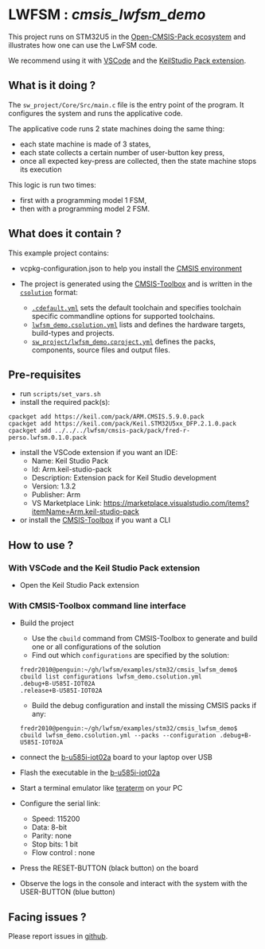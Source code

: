 # __LWFSM : *cmsis_lwfsm_demo*__

This project runs on STM32U5 in the [Open-CMSIS-Pack ecosystem](https://github.com/Open-CMSIS-Pack) and illustrates how one can use the LwFSM code.

We recommend using it with [VSCode](https://code.visualstudio.com/) and the [KeilStudio Pack extension](https://marketplace.visualstudio.com/items?itemName=Arm.keil-studio-pack).

## What is it doing ?

The `sw_project/Core/Src/main.c` file is the entry point of the program.
It configures the system and runs the applicative code.

The applicative code runs 2 state machines doing the same thing:
- each state machine is made of 3 states,
- each state collects a certain number of user-button key press,
- once all expected key-press are collected, then the state machine stops its execution

This logic is run two times:
- first with a programming model 1 FSM,
- then with a programming model 2 FSM.

## What does it contain ?

This example project contains:
- vcpkg-configuration.json to help you install the [CMSIS environment](https://github.com/Open-CMSIS-Pack/vscode-get-started#how-to-setup-your-cmsis-csolution-development-environment)
- The project is generated using the [CMSIS-Toolbox](https://github.com/Open-CMSIS-Pack/devtools/blob/main/tools/projmgr/docs/Manual/Overview.md) and is written in the [`csolution`](https://github.com/Open-CMSIS-Pack/devtools/blob/main/tools/projmgr/docs/Manual/YML-Format.md) format:

  - [`.cdefault.yml`](./.cdefault.yml) sets the default toolchain and specifies toolchain specific commandline options for supported toolchains.
  - [`lwfsm_demo.csolution.yml`](./lwfsm_demo.csolution.yml) lists and defines the hardware targets, build-types and projects.
  - [`sw_project/lwfsm_demo.cproject.yml`](./sw_project/lwfsm_demo.cproject.yml) defines the packs, components, source files and output files.

## Pre-requisites

- run `scripts/set_vars.sh`
- install the required pack(s): 
```
cpackget add https://keil.com/pack/ARM.CMSIS.5.9.0.pack
cpackget add https://keil.com/pack/Keil.STM32U5xx_DFP.2.1.0.pack
cpackget add ../../../lwfsm/cmsis-pack/pack/fred-r-perso.lwfsm.0.1.0.pack
```
- install the VSCode extension if you want an IDE: 
  - Name: Keil Studio Pack
  - Id: Arm.keil-studio-pack
  - Description: Extension pack for Keil Studio development
  - Version: 1.3.2
  - Publisher: Arm
  - VS Marketplace Link: https://marketplace.visualstudio.com/items?itemName=Arm.keil-studio-pack
- or install the [CMSIS-Toolbox](https://github.com/Open-CMSIS-Pack/cmsis-toolbox) if you want a CLI

## How to use ?

### With VSCode and the Keil Studio Pack extension
- Open the Keil Studio Pack extension

### With CMSIS-Toolbox command line interface

- Build the project
  - Use the `cbuild` command from CMSIS-Toolbox to generate and build one or all configurations of the solution
  - Find out which `configurations` are specified by the solution:
  ```
  fredr2010@penguin:~/gh/lwfsm/examples/stm32/cmsis_lwfsm_demo$ cbuild list configurations lwfsm_demo.csolution.yml 
  .debug+B-U585I-IOT02A
  .release+B-U585I-IOT02A
  ```
  - Build the debug configuration and install the missing CMSIS packs if any:
  ```
  fredr2010@penguin:~/gh/lwfsm/examples/stm32/cmsis_lwfsm_demo$ cbuild lwfsm_demo.csolution.yml --packs --configuration .debug+B-U585I-IOT02A
  ```

- connect the [b-u585i-iot02a](https://www.st.com/en/evaluation-tools/b-u585i-iot02a.html) board to your laptop over USB
- Flash the executable in the [b-u585i-iot02a](https://www.st.com/en/evaluation-tools/b-u585i-iot02a.html)
- Start a terminal emulator like [teraterm](https://ttssh2.osdn.jp/index.html.en) on your PC
- Configure the serial link:
  - Speed: 115200
  - Data: 8-bit
  - Parity: none
  - Stop bits: 1 bit
  - Flow control : none
- Press the RESET-BUTTON (black button) on the board
- Observe the logs in the console and interact with the system with the USER-BUTTON (blue button)

## Facing issues ?

Please report issues in [github](https://github.com/fred-r-perso/lwfsm/issues).
